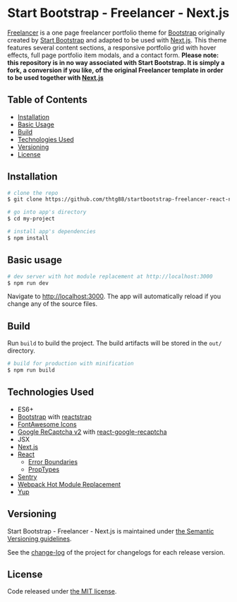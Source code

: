 # Start Bootstrap - Freelancer - Next.js
[Freelancer](http://startbootstrap.com/template-overviews/freelancer/) is a one page freelancer portfolio theme for [Bootstrap](http://getbootstrap.com/) originally created by [Start Bootstrap](http://startbootstrap.com/) and adapted to be used with [Next.js](https://github.com/zeit/next.js). This theme features several content sections, a responsive portfolio grid with hover effects, full page portfolio item modals, and a contact form.
**Please note: this repository is in no way associated with Start Bootstrap. It is simply a fork, a conversion if you like, of the original Freelancer template in order to be used together with [Next.js](https://github.com/zeit/next.js)**

## Table of Contents

* [Installation](#installation)
* [Basic Usage](#basic-usage)
* [Build](#build)
* [Technologies Used](#technologies-used)
* [Versioning](#versioning)
* [License](#license)

## Installation

``` bash
# clone the repo
$ git clone https://github.com/thtg88/startbootstrap-freelancer-react-nextjs

# go into app's directory
$ cd my-project

# install app's dependencies
$ npm install
```

## Basic usage

``` bash
# dev server with hot module replacement at http://localhost:3000
$ npm run dev
```

Navigate to [http://localhost:3000](http://localhost:3000). The app will automatically reload if you change any of the source files.

## Build

Run `build` to build the project. The build artifacts will be stored in the `out/` directory.

```bash
# build for production with minification
$ npm run build
```

## Technologies Used
- ES6+
- [Bootstrap](https://getbootstrap.com/) with [reactstrap](https://reactstrap.github.io/)
- [FontAwesome Icons](https://fontawesome.com/)
- [Google ReCaptcha v2](https://www.google.com/recaptcha) with [react-google-recaptcha](https://github.com/dozoisch/react-google-recaptcha)
- JSX
- [Next.js](https://github.com/zeit/next.js/)
- [React](https://reactjs.org/)
    - [Error Boundaries](https://reactjs.org/docs/error-boundaries.html)
    - [PropTypes](https://github.com/facebook/prop-types)
- [Sentry](https://sentry.io)
- [Webpack Hot Module Replacement](https://webpack.js.org/concepts/hot-module-replacement/)
- [Yup](https://github.com/jquense/yup)

## Versioning

Start Bootstrap - Freelancer - Next.js is maintained under [the Semantic Versioning guidelines](http://semver.org/).

See the [change-log](https://github.com/thtg88/startbootstrap-freelancer-react-nextjs/blob/master/CHANGELOG.md) of the project for changelogs for each release version.

## License

Code released under [the MIT license](LICENSE).
